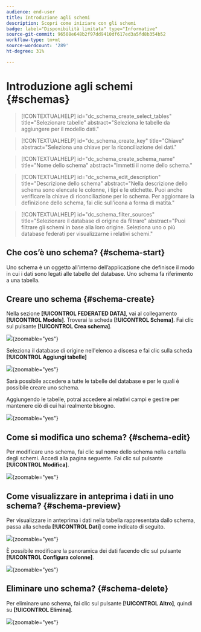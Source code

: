 ```yaml
---
audience: end-user
title: Introduzione agli schemi
description: Scopri come iniziare con gli schemi
badge: label="Disponibilità limitata" type="Informative"
source-git-commit: 96508e648b2f97dd9410df617ed3a5fd8b354b52
workflow-type: tm+mt
source-wordcount: '289'
ht-degree: 31%

---
```


# Introduzione agli schemi {#schemas}


>[!CONTEXTUALHELP]
>id="dc_schema_create_select_tables"
>title="Selezionare tabelle"
>abstract="Seleziona le tabelle da aggiungere per il modello dati."

>[!CONTEXTUALHELP]
>id="dc_schema_create_key"
>title="Chiave"
>abstract="Seleziona una chiave per la riconciliazione dei dati."

>[!CONTEXTUALHELP]
>id="dc_schema_create_schema_name"
>title="Nome dello schema"
>abstract="Immetti il nome dello schema."


>[!CONTEXTUALHELP]
>id="dc_schema_edit_description"
>title="Descrizione dello schema"
>abstract="Nella descrizione dello schema sono elencate le colonne, i tipi e le etichette. Puoi anche verificare la chiave di riconciliazione per lo schema. Per aggiornare la definizione dello schema, fai clic sull’icona a forma di matita."

>[!CONTEXTUALHELP]
>id="dc_schema_filter_sources"
>title="Selezionare il database di origine da filtrare"
>abstract="Puoi filtrare gli schemi in base alla loro origine. Seleziona uno o più database federati per visualizzarne i relativi schemi."


## Che cos’è uno schema? {#schema-start}

Uno schema è un oggetto all’interno dell’applicazione che definisce il modo in cui i dati sono legati alle tabelle del database.
Uno schema fa riferimento a una tabella.

## Creare uno schema {#schema-create}

Nella sezione **[!UICONTROL FEDERATED DATA]**, vai al collegamento **[!UICONTROL Models]**. Troverai la scheda **[!UICONTROL Schema]**.
Fai clic sul pulsante **[!UICONTROL Crea schema]**.

![](assets/schema_create.png){zoomable="yes"}

Seleziona il database di origine nell&#39;elenco a discesa e fai clic sulla scheda **[!UICONTROL Aggiungi tabelle]**

![](assets/schema_tables.png){zoomable="yes"}

Sarà possibile accedere a tutte le tabelle del database e per le quali è possibile creare uno schema.

Aggiungendo le tabelle, potrai accedere ai relativi campi e gestire per mantenere ciò di cui hai realmente bisogno.

![](assets/schema_fields.png){zoomable="yes"}

## Come si modifica uno schema? {#schema-edit}

Per modificare uno schema, fai clic sul nome dello schema nella cartella degli schemi. Accedi alla pagina seguente.
Fai clic sul pulsante **[!UICONTROL Modifica]**.

![](assets/schema_edit.png){zoomable="yes"}

## Come visualizzare in anteprima i dati in uno schema? {#schema-preview}

Per visualizzare in anteprima i dati nella tabella rappresentata dallo schema, passa alla scheda **[!UICONTROL Dati]** come indicato di seguito.

![](assets/schema_data.png){zoomable="yes"}

È possibile modificare la panoramica dei dati facendo clic sul pulsante **[!UICONTROL Configura colonne]**.

![](assets/schema_columns.png){zoomable="yes"}

## Eliminare uno schema? {#schema-delete}

Per eliminare uno schema, fai clic sul pulsante **[!UICONTROL Altro]**, quindi su **[!UICONTROL Elimina]**.

![](assets/schema_delete.png){zoomable="yes"}